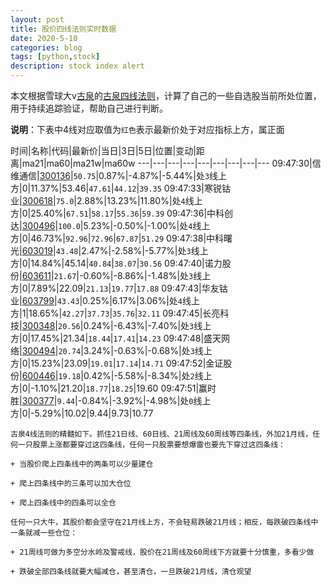 ```yaml
---
layout: post
title: 股价四线法则实时数据
date: 2020-5-10
categories: blog
tags: [python,stock]
description: stock index alert
---
```



本文根据雪球大v[古泉](https://xueqiu.com/u/7148646888)的[古泉四线法则](https://xueqiu.com/7148646888/130498192)，计算了自己的一些自选股当前所处位置，用于持续追踪验证，帮助自己进行判断。

**说明**：下表中4线对应取值为`红色`表示最新价处于对应指标上方，属正面

时间|名称|代码|最新价|当日|3日|5日|位置|变动|距离|ma21|ma60|ma21w|ma60w
---|---|---|---|---|---|---|---|---
09:47:30|信维通信|[300136](https://xueqiu.com/S/SZ300136)|`50.75`|0.87%|-4.87%|-5.44%|处`3`线上方|0|11.37%|53.46|`47.61`|`44.12`|`39.35`
09:47:33|寒锐钴业|[300618](https://xueqiu.com/S/SZ300618)|`75.0`|2.88%|13.23%|11.80%|处`4`线上方|0|25.40%|`67.51`|`58.17`|`55.36`|`59.39`
09:47:36|中科创达|[300496](https://xueqiu.com/S/SZ300496)|`100.0`|5.23%|-0.50%|-1.00%|处`4`线上方|0|46.73%|`92.96`|`72.96`|`67.87`|`51.29`
09:47:38|中科曙光|[603019](https://xueqiu.com/S/SH603019)|`43.48`|2.47%|-2.58%|-5.77%|处`3`线上方|0|14.84%|45.14|`40.84`|`38.07`|`30.56`
09:47:40|诺力股份|[603611](https://xueqiu.com/S/SH603611)|`21.67`|-0.60%|-8.86%|-1.48%|处`3`线上方|0|7.89%|22.09|`21.13`|`19.77`|`17.88`
09:47:43|华友钴业|[603799](https://xueqiu.com/S/SH603799)|`43.43`|0.25%|6.17%|3.06%|处`4`线上方|1|18.65%|`42.27`|`37.73`|`35.76`|`32.11`
09:47:45|长亮科技|[300348](https://xueqiu.com/S/SZ300348)|`20.56`|0.24%|-6.43%|-7.40%|处`3`线上方|0|17.45%|21.34|`18.44`|`17.41`|`14.23`
09:47:48|盛天网络|[300494](https://xueqiu.com/S/SZ300494)|`20.74`|3.24%|-0.63%|-0.68%|处`3`线上方|0|15.23%|23.09|`19.01`|`17.14`|`14.71`
09:47:52|金证股份|[600446](https://xueqiu.com/S/SH600446)|`19.18`|0.42%|-5.58%|-8.34%|处`2`线上方|0|-1.10%|21.20|`18.77`|`18.25`|19.60
09:47:51|赢时胜|[300377](https://xueqiu.com/S/SZ300377)|`9.44`|-0.84%|-3.92%|-4.98%|处`0`线上方|0|-5.29%|10.02|9.44|9.73|10.77

```
古泉4线法则的精髓如下。抓住21日线、60日线、21周线及60周线等四条线，外加21月线，任何一只股票上涨都要穿过这四条线，任何一只股票要想爆雷也要先下穿过这四条线：

+ 当股价爬上四条线中的两条可以少量建仓

+ 爬上四条线中的三条可以加大仓位

+ 爬上四条线中的四条可以全仓

任何一只大牛，其股价都会坚守在21月线上方，不会轻易跌破21月线；相反，每跌破四条线中一条就减一些仓位：

+ 21周线可做为多空分水岭及警戒线，股价在21周线及60周线下方就要十分慎重，多看少做

+ 跌破全部四条线就要大幅减仓，甚至清仓，一旦跌破21月线，清仓观望
```
